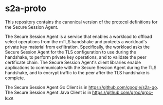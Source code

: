 # s2a-proto
This repository contains the canonical version of the protocol definitions for the Secure Session Agent. 

The Secure Session Agent is a service that enables a workload to offload select operations from the mTLS handshake and protects a workload's private key material from exfiltration. Specifically, the workload asks the Secure Session Agent for the TLS configuration to use during the handshake, to perform private key operations, and to validate the peer certificate chain. The Secure Session Agent's client libraries enable applications to communicate with the Secure Session Agent during the TLS handshake, and to encrypt traffic to the peer after the TLS handshake is complete.

The Secure Session Agent Go Client is in https://github.com/google/s2a-go.
The Secure Session Agent Java Client is in https://github.com/grpc/grpc-java.